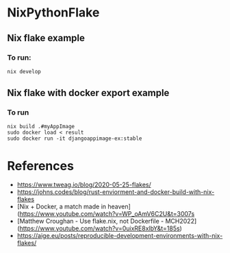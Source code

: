 # NixPythonFlake


## Nix flake example 

### To run:

```bash
nix develop
```


## Nix flake with docker export example

### To run

```
nix build .#myAppImage
sudo docker load < result
sudo docker run -it djangoappimage-ex:stable
```


# References 
- https://www.tweag.io/blog/2020-05-25-flakes/
- https://johns.codes/blog/rust-enviorment-and-docker-build-with-nix-flakes
- [Nix + Docker, a match made in heaven] (https://www.youtube.com/watch?v=WP_oAmV6C2U&t=3007s
- [Matthew Croughan - Use flake.nix, not Dockerfile - MCH2022] (https://www.youtube.com/watch?v=0uixRE8xlbY&t=185s)
- https://aige.eu/posts/reproducible-development-environments-with-nix-flakes/
